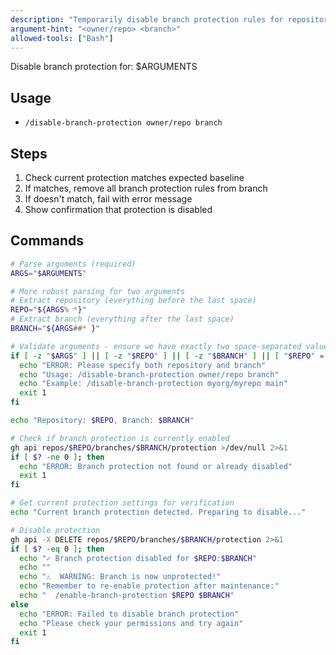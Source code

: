 ```yaml
---
description: "Temporarily disable branch protection rules for repository maintenance"
argument-hint: "<owner/repo> <branch>"
allowed-tools: ["Bash"]
---
```


Disable branch protection for: $ARGUMENTS

## Usage

- `/disable-branch-protection owner/repo branch`

## Steps

1. Check current protection matches expected baseline
2. If matches, remove all branch protection rules from branch
3. If doesn't match, fail with error message
4. Show confirmation that protection is disabled

## Commands

```bash
# Parse arguments (required)
ARGS="$ARGUMENTS"

# More robust parsing for two arguments
# Extract repository (everything before the last space)
REPO="${ARGS% *}"
# Extract branch (everything after the last space)
BRANCH="${ARGS##* }"

# Validate arguments - ensure we have exactly two space-separated values
if [ -z "$ARGS" ] || [ -z "$REPO" ] || [ -z "$BRANCH" ] || [ "$REPO" = "$ARGS" ]; then
  echo "ERROR: Please specify both repository and branch"
  echo "Usage: /disable-branch-protection owner/repo branch"
  echo "Example: /disable-branch-protection myorg/myrepo main"
  exit 1
fi

echo "Repository: $REPO, Branch: $BRANCH"

# Check if branch protection is currently enabled
gh api repos/$REPO/branches/$BRANCH/protection >/dev/null 2>&1
if [ $? -ne 0 ]; then
  echo "ERROR: Branch protection not found or already disabled"
  exit 1
fi

# Get current protection settings for verification
echo "Current branch protection detected. Preparing to disable..."

# Disable protection
gh api -X DELETE repos/$REPO/branches/$BRANCH/protection 2>&1
if [ $? -eq 0 ]; then
  echo "✓ Branch protection disabled for $REPO:$BRANCH"
  echo ""
  echo "⚠️  WARNING: Branch is now unprotected!"
  echo "Remember to re-enable protection after maintenance:"
  echo "  /enable-branch-protection $REPO $BRANCH"
else
  echo "ERROR: Failed to disable branch protection"
  echo "Please check your permissions and try again"
  exit 1
fi
```
